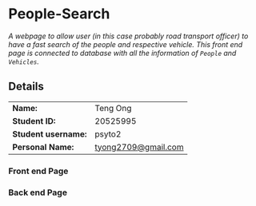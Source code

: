 # People-Search
*A webpage to allow user (in this case probably road transport officer) to have a fast search of the people and respective vehicle. This front end page is connected to database with all the information of `People` and `Vehicles`.*
## Details
|||
| --------- | -------- |
| **Name:** | Teng Ong |
| **Student ID:** | 20525995 |
| **Student username:** | psyto2 |
| **Personal Name:** | tyong2709@gmail.com |

### Front end Page 

### Back end Page